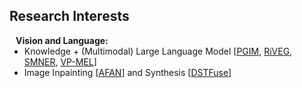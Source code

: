 ## Research Interests

<h4 style="margin:0 10px 0;">Vision and Language:</h4>

<ul style="margin:0 0 5px;">
  <li>Knowledge + (Multimodal) Large Language Model [<a href="https://arxiv.org/pdf/2305.12212">PGIM</a>, <a href="https://arxiv.org/pdf/2402.09989">RiVEG</a>, <a href="https://arxiv.org/pdf/2406.07268">SMNER</a>, <a href="https://arxiv.org/pdf/2412.06720">VP-MEL</a>]</li>
  <li>Image Inpainting [<a href="https://jinyuanli0012.github.io/">AFAN</a>] and Synthesis [<a href="https://github.com/NaNagi2020/DSTFuse">DSTFuse</a>]</li>
</ul>
